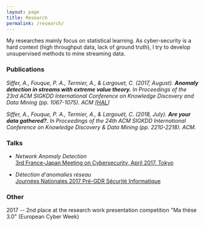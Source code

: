 ```yaml
---
layout: page
title: Research
permalink: /research/
---
```


My researches mainly focus on statistical learning. As cyber-security is a hard context (high throughput data, lack of ground truth), I try to develop unsupervised methods to mine streaming data.

### Publications

*Siffer, A., Fouque, P. A., Termier, A., & Largouet, C. (2017, August).* **_Anomaly detection in streams with extreme value theory._** *In Proceedings of the 23rd ACM SIGKDD International Conference on Knowledge Discovery and Data Mining (pp. 1067-1075). ACM  [[HAL](https://hal.archives-ouvertes.fr/hal-01640325/file/siffer_kdd_17.pdf)]*

*Siffer, A., Fouque, P. A., Termier, A., & Largouët, C. (2018, July).* **_Are your data gathered?._** *In Proceedings of the 24th ACM SIGKDD International Conference on Knowledge Discovery & Data Mining (pp. 2210-2218). ACM.*

### Talks

- *Network Anomaly Detection*  
[3rd France-Japan Meeting on Cybersecurity, April 2017, Tokyo](https://project.inria.fr/FranceJapanICST/files/2017/05/ASiffer_Presentation_2017.pdf)

- *Détection d'anomalies réseau*  
[Journées Nationales 2017 Pré-GDR Sécurité Informatique](https://jnsecurite2017.sciencesconf.org/)


### Other

2017 -- 2nd place at the research work presentation competition "Ma thèse 3.0" (European Cyber Week)
